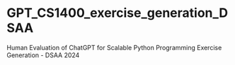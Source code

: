 # GPT_CS1400_exercise_generation_DSAA
Human Evaluation of ChatGPT for Scalable Python Programming Exercise Generation - DSAA 2024
